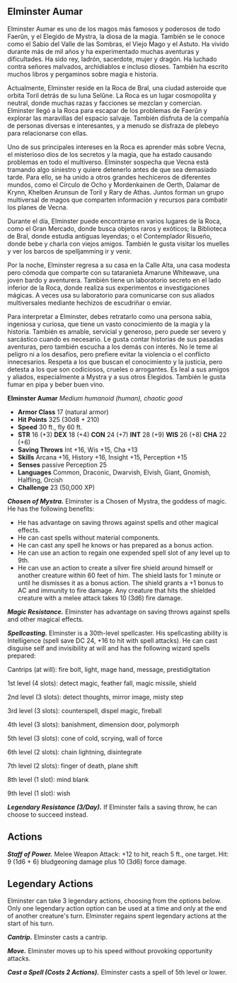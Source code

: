 ## Elminster Aumar

Elminster Aumar es uno de los magos más famosos y poderosos de todo Faerûn, y el Elegido de Mystra, la diosa de la magia. También se le conoce como el Sabio del Valle de las Sombras, el Viejo Mago y el Astuto. Ha vivido durante más de mil años y ha experimentado muchas aventuras y dificultades. Ha sido rey, ladrón, sacerdote, mujer y dragón. Ha luchado contra señores malvados, archidiablos e incluso dioses. También ha escrito muchos libros y pergaminos sobre magia e historia.

Actualmente, Elminster reside en la Roca de Bral, una ciudad asteroide que orbita Toril detrás de su luna Selûne. La Roca es un lugar cosmopolita y neutral, donde muchas razas y facciones se mezclan y comercian. Elminster llegó a la Roca para escapar de los problemas de Faerûn y explorar las maravillas del espacio salvaje. También disfruta de la compañía de personas diversas e interesantes, y a menudo se disfraza de plebeyo para relacionarse con ellas.

Uno de sus principales intereses en la Roca es aprender más sobre Vecna, el misterioso dios de los secretos y la magia, que ha estado causando problemas en todo el multiverso. Elminster sospecha que Vecna está tramando algo siniestro y quiere detenerlo antes de que sea demasiado tarde. Para ello, se ha unido a otros grandes hechiceros de diferentes mundos, como el Círculo de Ocho y Mordenkainen de Oerth, Dalamar de Krynn, Khelben Arunsun de Toril y Rary de Athas. Juntos forman un grupo multiversal de magos que comparten información y recursos para combatir los planes de Vecna.

Durante el día, Elminster puede encontrarse en varios lugares de la Roca, como el Gran Mercado, donde busca objetos raros y exóticos; la Biblioteca de Bral, donde estudia antiguas leyendas; o el Contemplador Risueño, donde bebe y charla con viejos amigos. También le gusta visitar los muelles y ver los barcos de spelljamming ir y venir.

Por la noche, Elminster regresa a su casa en la Calle Alta, una casa modesta pero cómoda que comparte con su tataranieta Amarune Whitewave, una joven bardo y aventurera. También tiene un laboratorio secreto en el lado inferior de la Roca, donde realiza sus experimentos e investigaciones mágicas. A veces usa su laboratorio para comunicarse con sus aliados multiversales mediante hechizos de escudriñar o enviar.

Para interpretar a Elminster, debes retratarlo como una persona sabia, ingeniosa y curiosa, que tiene un vasto conocimiento de la magia y la historia. También es amable, servicial y generoso, pero puede ser severo y sarcástico cuando es necesario. Le gusta contar historias de sus pasadas aventuras, pero también escucha a los demás con interés. No le teme al peligro ni a los desafíos, pero prefiere evitar la violencia o el conflicto innecesarios. Respeta a los que buscan el conocimiento y la justicia, pero detesta a los que son codiciosos, crueles o arrogantes. Es leal a sus amigos y aliados, especialmente a Mystra y a sus otros Elegidos. También le gusta fumar en pipa y beber buen vino.



**Elminster Aumar**
*Medium humanoid (human), chaotic good*
- **Armor Class** 17 (natural armor)
- **Hit Points** 325 (30d8 + 210)
- **Speed** 30 ft., fly 60 ft.
- **STR** 16 (+3) **DEX** 18 (+4) **CON** 24 (+7) **INT** 28 (+9) **WIS** 26 (+8) **CHA** 22 (+6)
- **Saving Throws** Int +16, Wis +15, Cha +13
- **Skills** Arcana +16, History +16, Insight +15, Perception +15
- **Senses** passive Perception 25
- **Languages** Common, Draconic, Dwarvish, Elvish, Giant, Gnomish, Halfling, Orcish
- **Challenge** 23 (50,000 XP)

***Chosen of Mystra.*** Elminster is a Chosen of Mystra, the goddess of magic. He has the following benefits:

- He has advantage on saving throws against spells and other magical effects.
- He can cast spells without material components.
- He can cast any spell he knows or has prepared as a bonus action.
- He can use an action to regain one expended spell slot of any level up to 9th.
- He can use an action to create a silver fire shield around himself or another creature within 60 feet of him. The shield lasts for 1 minute or until he dismisses it as a bonus action. The shield grants a +1 bonus to AC and immunity to fire damage. Any creature that hits the shielded creature with a melee attack takes 10 (3d6) fire damage.

***Magic Resistance.*** Elminster has advantage on saving throws against spells and other magical effects.

***Spellcasting.*** Elminster is a 30th-level spellcaster. His spellcasting ability is Intelligence (spell save DC 24, +16 to hit with spell attacks). He can cast disguise self and invisibility at will and has the following wizard spells prepared:

Cantrips (at will): fire bolt, light, mage hand, message, prestidigitation

1st level (4 slots): detect magic, feather fall, magic missile, shield

2nd level (3 slots): detect thoughts, mirror image, misty step

3rd level (3 slots): counterspell, dispel magic, fireball

4th level (3 slots): banishment, dimension door, polymorph

5th level (3 slots): cone of cold, scrying, wall of force

6th level (2 slots): chain lightning, disintegrate

7th level (2 slots): finger of death, plane shift

8th level (1 slot): mind blank

9th level (1 slot): wish

***Legendary Resistance (3/Day).*** If Elminster fails a saving throw, he can choose to succeed instead.

Actions
---
***Staff of Power.*** Melee Weapon Attack: +12 to hit, reach 5 ft., one target. Hit: 9 (1d6 + 6) bludgeoning damage plus 10 (3d6) force damage.

Legendary Actions
---
Elminster can take 3 legendary actions, choosing from the options below. Only one legendary action option can be used at a time and only at the end of another creature's turn. Elminster regains spent legendary actions at the start of his turn.

***Cantrip.*** Elminster casts a cantrip.

***Move.*** Elminster moves up to his speed without provoking opportunity attacks.

***Cast a Spell (Costs 2 Actions).*** Elminster casts a spell of 5th level or lower.

